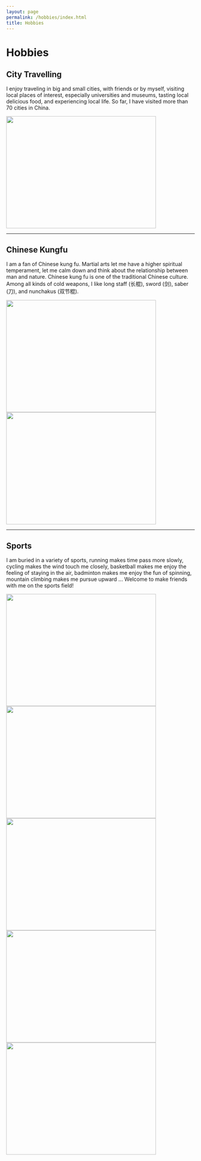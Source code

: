 ```yaml
---
layout: page
permalink: /hobbies/index.html
title: Hobbies
---
```


# Hobbies

## City Travelling 



I enjoy traveling in big and small cities, with friends or by myself, visiting local places of interest, especially universities and museums, tasting local delicious food, and experiencing local life. So far, I have visited more than 70 cities in China.

<img src="https://cqlyu.github.io/images/Footpoint230818.png" class="floatpic" width="400" height="300">

<br>

---

## Chinese Kungfu

I am a fan of Chinese kung fu. Martial arts let me have a higher spiritual temperament, let me calm down and think about the relationship between man and nature. Chinese kung fu is one of the traditional Chinese culture. Among all kinds of cold weapons, I like long staff (长棍), sword (剑), saber (刀), and nunchakus (双节棍).

<img src="https://cqlyu.github.io/images/Kungfu.jpg" class="floatpic" width="400" height="300">

<img src="https://cqlyu.github.io/images/Fist.jpg" class="floatpic" width="400" height="300">



<br>

---

## Sports

I am buried in a variety of sports, running makes time pass more slowly, cycling makes the wind touch me closely, basketball makes me enjoy the feeling of staying in the air, badminton makes me enjoy the fun of spinning, mountain climbing makes me pursue upward ... Welcome to make friends with me on the sports field!

<img src="https://cqlyu.github.io/images/Running.jpg" class="floatpic" width="400" height="300">

<img src="https://cqlyu.github.io/images/Riding.jpg" class="floatpic" width="400" height="300">

<img src="https://cqlyu.github.io/images/Basketball.png" class="floatpic" width="400" height="300">

<img src="https://cqlyu.github.io/images/Badminton.jpg" class="floatpic" width="400" height="300">

<img src="https://cqlyu.github.io/images/Climbing.jpg" class="floatpic" width="400" height="300">





